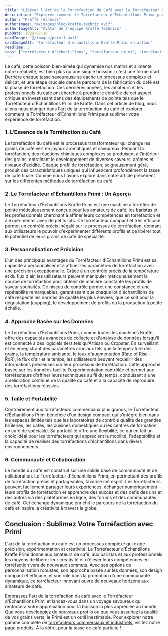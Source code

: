 ```yaml
---
title: "Libérer l'Art de la Torréfaction du Café avec le Torréfacteur d'Échantillons Primi"
description: "Explorez comment le Torréfacteur d'Échantillons Primi permet aux amateurs et professionnels du café d'atteindre précision, personnalisation et constance à chaque lot. Améliorez vos compétences en torréfaction."
author: "Kraffe Technics"
authorImage: "@/images/blog/kraffe-technic.avif"
authorImageAlt: "Avatar de l'équipe Kraffe Technics"
pubDate: 2023-07-10
cardImage: "@/images/primi1.avif"
cardImageAlt: "Torréfacteur d'échantillons Kraffe Primi en action"
readTime: 5
tags: ["torréfacteur d'échantillons", "torréfacteur primi", "torréfaction café", "torréfaction de précision", "café de spécialité", "kraffe roasters"]
---
```


Le café, cette boisson bien-aimée qui dynamise nos matins et alimente notre créativité, est bien plus qu'une simple boisson : c'est une forme d'art. Derrière chaque tasse savoureuse se cache un processus complexe et délicat, et une étape cruciale dans le parcours de la fabrication du café est la phase de torréfaction. Ces dernières années, les amateurs et les professionnels du café ont cherché à prendre le contrôle de cet aspect critique en investissant dans des équipements de pointe tels que le Torréfacteur d'Échantillons Primi de Kraffe. Dans cet article de blog, nous allons nous plonger dans l'art de la torréfaction du café et explorer comment le Torréfacteur d'Échantillons Primi peut sublimer votre expérience de torréfaction.

### 1. L'Essence de la Torréfaction du Café
La torréfaction du café est le processus transformateur qui change les grains de café vert en joyaux aromatiques et savoureux. Pendant la torréfaction, des réactions chimiques complexes se produisent à l'intérieur des grains, entraînant le développement de diverses saveurs, arômes et niveaux d'acidité. Chaque profil de torréfaction, soigneusement géré, produit des caractéristiques uniques qui influencent profondément la tasse de café finale. Comme nous l'avons exploré dans notre article précédent sur les [différentes méthodes de torréfaction du café](/fr/blog/explorer-methodes-torrefaction-cafe/).

### 2. Le Torréfacteur d'Échantillons Primi : Un Aperçu
Le Torréfacteur d'Échantillons Kraffe Primi est une machine à torréfier de pointe méticuleusement conçue pour les amateurs de café, les baristas et les professionnels cherchant à affiner leurs compétences en torréfaction et à expérimenter avec de petits lots. Ce torréfacteur compact et très efficace permet un contrôle précis inégalé sur le processus de torréfaction, donnant aux utilisateurs le pouvoir d'expérimenter différents profils et de libérer tout le potentiel de leurs grains de café de spécialité.

### 3. Personnalisation et Précision
L'un des principaux avantages du Torréfacteur d'Échantillons Primi est sa capacité à personnaliser et à affiner les paramètres de torréfaction avec une précision exceptionnelle. Grâce à un contrôle précis de la température et du flux d'air, les utilisateurs peuvent manipuler méticuleusement la courbe de torréfaction pour obtenir de manière constante les profils de saveur souhaités. Ce niveau de contrôle permet une constance et une répétabilité remarquables, garantissant que chaque lot d'échantillons de café respecte les normes de qualité les plus élevées, que ce soit pour la dégustation (cupping), le développement de profils ou la production à petite échelle.

### 4. Approche Basée sur les Données
Le Torréfacteur d'Échantillons Primi, comme toutes les machines Kraffe, offre des capacités avancées de collecte et d'analyse de données lorsqu'il est connecté à des logiciels tiers tels qu'Artisan ou Cropster. En surveillant et en enregistrant des paramètres cruciaux tels que la température des grains, la température ambiante, le taux d'augmentation (Rate of Rise - RoR), le flux d'air et le temps, les utilisateurs peuvent recueillir des informations précieuses sur leur processus de torréfaction. Cette approche basée sur les données facilite l'expérimentation contrôlée et permet aux torréfacteurs d'affiner leurs techniques au fil du temps, conduisant à une amélioration continue de la qualité du café et à la capacité de reproduire des torréfactions réussies.

### 5. Taille et Portabilité
Contrairement aux torréfacteurs commerciaux plus grands, le Torréfacteur d'Échantillons Primi bénéficie d'un design compact qui s'intègre bien dans les espaces limités tels que les laboratoires de contrôle qualité des grandes brûleries, les cafés, les cuisines domestiques ou les centres de formation en café de spécialité. Sa portabilité offre une flexibilité, ce qui en fait un choix idéal pour les torréfacteurs qui apprécient la mobilité, l'adaptabilité et la capacité de réaliser des torréfactions d'échantillons dans divers environnements.

### 6. Communauté et Collaboration
Le monde du café est construit sur une solide base de communauté et de collaboration. Le Torréfacteur d'Échantillons Primi, en permettant des profils de torréfaction précis et partageables, favorise cet esprit. Les torréfacteurs peuvent facilement partager leurs expériences, échanger numériquement leurs profils de torréfaction et apprendre des succès et des défis des uns et des autres via des plateformes en ligne, des forums et des communautés de café. Cet échange dynamique enrichit le parcours de la torréfaction du café et inspire la créativité à travers le globe.

## Conclusion : Sublimez Votre Torréfaction avec Primi

L'art de la torréfaction du café est un processus complexe qui exige précision, expérimentation et créativité. Le Torréfacteur d'Échantillons Kraffe Primi donne aux amateurs de café, aux baristas et aux professionnels les moyens de libérer leur créativité et d'élever leurs compétences en torréfaction vers de nouveaux sommets. Avec ses options de personnalisation robustes, son approche basée sur les données, son design compact et efficace, et son rôle dans la promotion d'une communauté dynamique, ce torréfacteur innovant ouvre de nouveaux horizons aux amateurs de café.

Embrassez l'art de la torréfaction du café avec le Torréfacteur d'Échantillons Primi et lancez-vous dans un voyage savoureux qui renforcera votre appréciation pour la boisson la plus appréciée au monde. Que vous développiez de nouveaux profils ou que vous assuriez la qualité de vos grains verts, le Primi est un outil inestimable. Pour explorer notre gamme complète de [torréfacteurs commerciaux et industriels](/fr/products/), visitez notre page produits. À la vôtre, pour la tasse de café parfaite !
